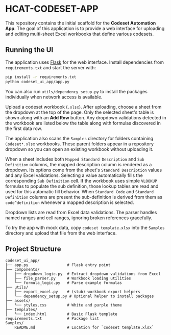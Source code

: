 # HCAT-CODESET-APP

This repository contains the initial scaffold for the **Codeset Automation App**.
The goal of this application is to provide a web interface for uploading and
editing multi-sheet Excel workbooks that define various codesets.

## Running the UI

The application uses [Flask](https://flask.palletsprojects.com/) for the web interface. Install dependencies from `requirements.txt` and start the server with:

```bash
pip install -r requirements.txt
python codeset_ui_app/app.py
```

You can also run `utils/dependency_setup.py` to install the packages individually when network access is available.

Upload a codeset workbook (`.xlsx`). After uploading, choose a sheet from the dropdown at the top of the page. Only the selected sheet's table is shown along with an **Add Row** button. Any dropdown validations detected in the workbook are listed below the table along with formulas discovered in the first data row.

The application also scans the `Samples` directory for folders containing `Codeset*.xlsx` workbooks. These parent folders appear in a repository dropdown so you can open an existing workbook without uploading it.

When a sheet includes both `Mapped Standard Description` and `Sub Definition` columns, the mapped description column is rendered as a dropdown. Its options come from the sheet's `Standard Description` values and any Excel validations. Selecting a value automatically fills the corresponding `Sub Definition` cell. If the workbook uses simple `VLOOKUP` formulas to populate the sub definition, those lookup tables are read and used for this automatic fill behavior. When `Standard Code` and `Standard Definition` columns are present the sub-definition is derived from them as `code^definition` whenever a mapped description is selected.



Dropdown lists are read from Excel data validations. The parser handles named ranges and cell ranges, ignoring broken references gracefully.

To try the app with mock data, copy `codeset template.xlsx` into the
`Samples` directory and upload that file from the web interface.


## Project Structure

```
codeset_ui_app/
├── app.py                 # Flask entry point
├── components/
│   ├── dropdown_logic.py  # Extract dropdown validations from Excel
│   ├── file_parser.py     # Workbook loading utilities
│   └── formula_logic.py   # Parse example formulas
├── utils/
│   ├── export_excel.py    # (stub) workbook export helpers
│   └── dependency_setup.py # Optional helper to install packages
├── assets/
│   └── styles.css         # White and purple theme
├── templates/
│   └── index.html         # Basic Flask template
requirements.txt           # Package list
Samples/
    README.md              # Location for `codeset template.xlsx`
```
